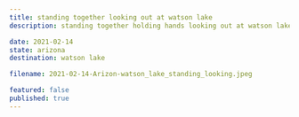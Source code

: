 ```yaml
---
title: standing together looking out at watson lake
description: standing together holding hands looking out at watson lake

date: 2021-02-14
state: arizona
destination: watson lake

filename: 2021-02-14-Arizon-watson_lake_standing_looking.jpeg

featured: false
published: true
---
```

